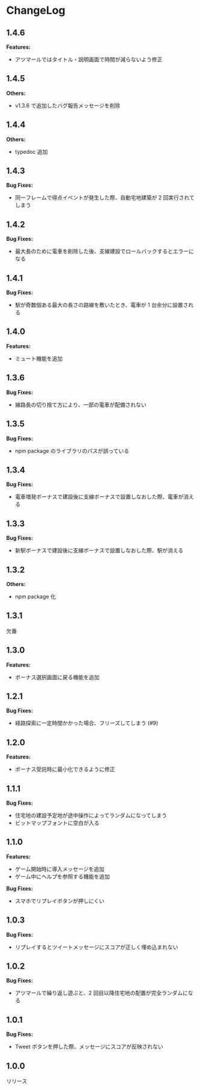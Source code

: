 # ChangeLog

## 1.4.6

**Features:**

- アツマールではタイトル・説明画面で時間が減らないよう修正

## 1.4.5

**Others:**

- v1.3.6 で追加したバグ報告メッセージを削除

## 1.4.4

**Others:**

- typedoc 追加

## 1.4.3

**Bug Fixes:**

- 同一フレームで得点イベントが発生した際、自動宅地建築が 2 回実行されてしまう

## 1.4.2

**Bug Fixes:**

- 最大長のために電車を削除した後、支線建設でロールバックするとエラーになる

## 1.4.1

**Bug Fixes:**

- 駅が奇数個ある最大の長さの路線を敷いたとき、電車が 1 台余分に設置される

## 1.4.0

**Features:**

- ミュート機能を追加

## 1.3.6

**Bug Fixes:**

- 線路長の切り捨て方により、一部の電車が配備されない

## 1.3.5

**Bug Fixes:**

- npm package のライブラリのパスが誤っている

## 1.3.4

**Bug Fixes:**

- 電車増発ボーナスで建設後に支線ボーナスで設置しなおした際、電車が消える

## 1.3.3

**Bug Fixes:**

- 新駅ボーナスで建設後に支線ボーナスで設置しなおした際、駅が消える

## 1.3.2

**Others:**

- npm package 化

## 1.3.1

欠番

## 1.3.0

**Features:**

- ボーナス選択画面に戻る機能を追加

## 1.2.1

**Bug Fixes:**

- 経路探索に一定時間かかった場合、フリーズしてしまう (#9)

## 1.2.0

**Features:**

- ボーナス受託時に最小化できるように修正

## 1.1.1

**Bug Fixes:**

- 住宅地の建設予定地が途中操作によってランダムになってしまう
- ビットマップフォントに空白が入る

## 1.1.0

**Features:**

- ゲーム開始時に導入メッセージを追加
- ゲーム中にヘルプを参照する機能を追加

**Bug Fixes:**

- スマホでリプレイボタンが押しにくい

## 1.0.3

**Bug Fixes:**

- リプレイするとツイートメッセージにスコアが正しく埋め込まれない

## 1.0.2

**Bug Fixes:**

- アツマールで繰り返し遊ぶと、2 回目以降住宅地の配置が完全ランダムになる

## 1.0.1

**Bug Fixes:**

- Tweet ボタンを押した際、メッセージにスコアが反映されない

## 1.0.0

リリース
